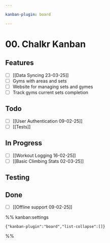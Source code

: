 ```yaml
---

kanban-plugin: board

---
```

# 00. Chalkr Kanban

## Features

- [ ] [[Data Syncing 23-03-25]]
- [ ] Gyms with areas and sets
- [ ] Website for managing sets and gymes
- [ ] Track gyms current sets completion

## Todo

- [ ] [[User Authentication 09-02-25]]
- [ ] [[Tests]]

## In Progress

- [ ] [[Workout Logging  16-02-25]]
- [ ] [[Basic Climbing Stats 02-03-25]]

## Testing

## Done

- [ ] [[Offline support 09-02-25]]

%% kanban:settings
```
{"kanban-plugin":"board","list-collapse":[]}
```
%%